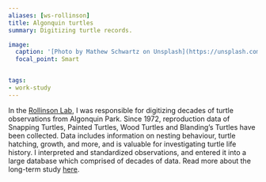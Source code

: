 ```yaml
---
aliases: [ws-rollinson]
title: Algonquin turtles
summary: Digitizing turtle records.

image:
  caption: '[Photo by Mathew Schwartz on Unsplash](https://unsplash.com/photos/w4tjvHHcwbg)'
  focal_point: Smart


tags:
- work-study
---
```


In the [Rollinson Lab](http://rollinson.eeb.utoronto.ca/), I was responsible for digitizing decades of turtle observations from Algonquin Park. Since 1972, reproduction data of Snapping Turtles, Painted Turtles, Wood Turtles and Blanding’s Turtles have been collected. Data includes information on nesting behaviour, turtle hatching, growth, and more, and is valuable for investigating turtle life history. I interpreted and standardized observations, and entered it into a large database which comprised of decades of data. Read more about the long-term study [here](https://www.algonquinwrs.ca/index.php/portfolio/research/painted-and-snapping-turtle-life-history-research/).
